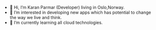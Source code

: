 - 👋 Hi, I’m Karan Parmar (Developer) living in Oslo,Norway.
- 👀 I’m interested in developing new apps which has potential to change the way we live and think.
- 🌱 I’m currently learning all cloud technologies. 
<!---
parmar049/parmar049 is a ✨ special ✨ repository because its `README.md` (this file) appears on your GitHub profile.
You can click the Preview link to take a look at your changes.
--->
